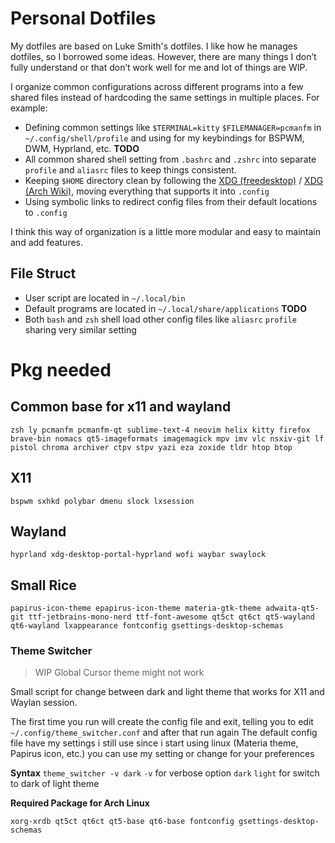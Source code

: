 # Personal Dotfiles  

My dotfiles are based on Luke Smith's dotfiles. I like how he manages dotfiles, so I borrowed some ideas. However, there are many things I don’t fully understand or that don’t work well for me and lot of things are WIP.

I organize common configurations across different programs into a few shared files instead of hardcoding the same settings in multiple places. For example:

- Defining common settings like `$TERMINAL=kitty` `$FILEMANAGER=pcmanfm` in `~/.config/shell/profile` and using for my keybindings for BSPWM, DWM, Hyprland, etc. **TODO**
- All common shared shell setting from `.bashrc` and `.zshrc` into separate `profile` and `aliasrc` files to keep things consistent.
- Keeping `$HOME` directory clean by following the [XDG (freedesktop)](https://specifications.freedesktop.org/basedir-spec/basedir-spec-latest.html) / [XDG (Arch Wiki)](https://wiki.archlinux.org/title/XDG_Base_Directory), moving everything that supports it into `.config`
- Using symbolic links to redirect config files from their default locations to `.config`


I think this way of organization is a little more modular and easy to maintain and add features.

## File Struct

- User script are located in `~/.local/bin`
- Default programs are located in `~/.local/share/applications` **TODO**
- Both `bash` and `zsh` shell load other config files like `aliasrc` `profile` sharing very similar setting

# Pkg needed

## Common base for x11 and wayland

```
zsh ly pcmanfm pcmanfm-qt sublime-text-4 neovim helix kitty firefox brave-bin nomacs qt5-imageformats imagemagick mpv imv vlc nsxiv-git lf pistol chroma archiver ctpv stpv yazi eza zoxide tldr htop btop
```

## X11

```
bspwm sxhkd polybar dmenu slock lxsession
```

## Wayland

```
hyprland xdg-desktop-portal-hyprland wofi waybar swaylock
```

## Small Rice

```
papirus-icon-theme epapirus-icon-theme materia-gtk-theme adwaita-qt5-git ttf-jetbrains-mono-nerd ttf-font-awesome qt5ct qt6ct qt5-wayland qt6-wayland lxappearance fontconfig gsettings-desktop-schemas
```

### Theme Switcher
> WIP
> Global Cursor theme might not work

Small script for change between dark and light theme that works for X11 and Waylan session.

The first time you run will create the config file and exit, telling you to edit `~/.config/theme_switcher.conf` and after that run again
The default config file have my settings i still use since i start using linux (Materia theme, Papirus icon, etc.) you can use my setting or change for your preferences

**Syntax**
`theme_switcher -v dark`
`-v` for verbose option
`dark` `light` for switch to dark of light theme

**Required Package for Arch Linux**

```
xorg-xrdb qt5ct qt6ct qt5-base qt6-base fontconfig gsettings-desktop-schemas
````